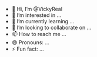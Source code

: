 - 👋 Hi, I’m @VickyReal
- 👀 I’m interested in ...
- 🌱 I’m currently learning ...
- 💞️ I’m looking to collaborate on ...
- 📫 How to reach me ...
- 😄 Pronouns: ...
- ⚡ Fun fact: ...

<!---
VickyReal/VickyReal is a ✨ special ✨ repository because its `README.md` (this file) appears on your GitHub profile.
You can click the Preview link to take a look at your changes.
--->
